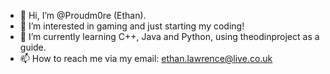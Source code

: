 - 👋 Hi, I’m @Proudm0re (Ethan).
- 👀 I’m interested in gaming and just starting my coding!
- 🌱 I’m currently learning C++, Java and Python, using theodinproject as a guide.
- 📫 How to reach me via my email: ethan.lawrence@live.co.uk

<!---
Proudm0re/Proudm0re is a ✨ special ✨ repository because its `README.md` (this file) appears on your GitHub profile.
You can click the Preview link to take a look at your changes.
--->
